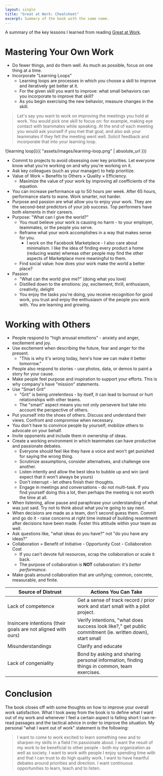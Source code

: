 ```yaml
---
layout: single
title: "Great at Work: Cheatsheet"
excerpt: Summary of the book with the same name.
---
```


A summary of the key lessons I learned from reading [Great at Work](https://www.amazon.com/dp/B074ZKB2QT/).

# Mastering Your Own Work

- Do fewer things, and do them well. As much as possible, focus on one thing at a time.
- Incorporate "Learning Loops"
  - Learning loops are processes in which you choose a skill to improve and iteratively get better at it.
  - For the given skill you want to improve: what small behaviors can you incorporate to improve that skill?
  - As you begin exercising the new behavior, measure changes in the skill.

> Let's say you want to work on improving the meetings you hold at work. You would pick one skill to focus on: for example, making eye contact with teammates while speaking.
> At the end of each meeting you would ask yourself if you met that goal, and also ask your teammates if they felt the meeting went well. Solicit feedback and incorporate that into
> your learning loop.

![learning loop]({{ "assets/images/learning-loop.png" | absolute_url }})

- Commit to projects to avoid obsessing over key priorities. Let everyone know what you're working on and why you're working on it.
- Ask key colleagues (such as your manager) to help prioritize.
- Value of Work = Benefits to Others × Quality × Efficiency.
  - Maximize the value of your work by improving all coefficients of the equation.
- You can increase performance up to 50 hours per week. After 65 hours, performance starts to wane. Work smarter, not harder.
- Purpose and passion are what allow you to enjoy your work. They are the second-best predictors of your job success. Top performers have both elements in their careers.
- Purpose: "What can I give the world?"
  - You must believe your work is causing no harm - to your employer, teammates, or the people you serve.
  - Reframe what your work accomplishes in a way that makes sense for you.
    - I work on the Facebook Marketplace - I also care about minimalism. I like the idea of finding every product a home (reducing waste) whereas other people may find the other aspects of Marketplace more meaningful to them.
  - Find social value: how does your work make the world a better place?
- Passion
  - "What can the world give me?" (doing what you love)
  - Distilled down to the emotions: joy, excitement, thrill, enthusiasm, creativity, delight
  - You enjoy the tasks you're doing, you receive recognition for good work, you trust and enjoy the enthusiasm of the people you work with. You are learning and growing.

# Working with Others

- People respond to "high arousal emotions" - anxiety and anger, excitement and joy.
- Use excitement when describing the future, fear and anger for the present.
  - "This is why it's wrong today, here's how we can make it better tomorrow."
- People also respond to stories - use photos, data, or demos to paint a story for your cause.
- Make people feel purpose and inspiration to support your efforts. This is why company's have "mission" statements.
- Use "Smart Grit"
  - "Grit" is being unrelentless - by itself, it can lead to burnout or hurt relationships with other teams.
  - The "smart" aspect means you not only persevere but take into account the perspective of others.
- Put yourself into the shoes of others. Discuss and understand their views. Confront and compromise when necessary.
- You don't have to convince people by yourself; mobilize others to advocate on your behalf.
- Invite opponents and include them in ownership of ideas.
- Create a working environment in which teammates can have productive and passionate debates.
  - Everyone should feel like they have a voice and won't get punished for saying the wrong thing.
  - Scrutinize assumptions, consider alternatives, and challenge one another.
  - Listen intently and allow the best idea to bubble up and win (and expect that it won't always be yours)
  - Don't interrupt - let others finish their thoughts.
  - Engage in meetings and conversations - do not multi-task. If you find yourself doing this a lot, then perhaps the meeting is not worth the time at all.
- When listening, allow pause and paraphrase your understanding of what was just said. Try not to think about what you're going to say next.
- When decisions are made as a team, don't second guess them. Commit and go do it - raise concerns at right time instead of building resentment after decisions have been made. Foster this attitude within your team as well.
- Ask questions like, "what ideas do you have?" not "do you have any ideas?"
- Collaboration = Benefit of Initiative - Opportunity Cost - Collaboration Cost
  - If you can't devote full resources, scrap the collaboration or scale it back.
  - The purpose of collaboration is __NOT__ collaboration: it's _better performance_.
- Make goals around collaboration that are unifying; common, concrete, measurable, and finite.

| Source of Distrust | Actions You Can Take
--- | ---
Lack of competence | Get a sense of track record / prior work and start small with a pilot project.
Insincere intentions (their goals are not aligned with ours) | Verify intentions, "what does success look like?," get public commitment (ie. written down), start small
Misunderstandings | Clarify and educate
Lack of congeniality | Bond by asking and sharing personal information, finding things in common, team exercises.

# Conclusion

The book closes off with some thoughts on how to improve your overall work satisfaction. What I took away from the book is to define what I want out of my work and whenever I feel a certain aspect is falling short I can re-read passages and the tactical advice in order to improve the situation. My personal "what I want out of work" statement is the following:

> I want to come to work excited to learn something new and to sharpen my skills in a field I'm passionate about. I want the result of my work to be beneficial to other people - both my organization as well as society.
> I want to work with people I enjoy spending time with and that I can trust to do high quality work. I want to have heartful debates around priorities and direction.
> I want continuous opportunities to learn, teach and to listen.
